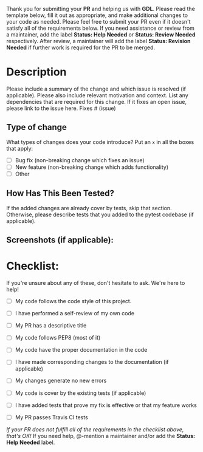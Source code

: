 Thank you for submitting your **PR** and helping us with **GDL**.
Please read the template below, fill it out as appropriate, and make additional changes to your code as needed. 
Please feel free to submit your PR even if it doesn't satisfy all of the requirements below.
If you need assistance or review from a maintainer, add the label __Status: Help Needed__ or __Status: Review Needed__ respectively.
After review, a maintainer will add the label __Status: Revision Needed__ if further work is required for the PR to be merged.

# Description
Please include a summary of the change and which issue is resolved (if applicable). 
Please also include relevant motivation and context. 
List any dependencies that are required for this change.
If it fixes an open issue, please link to the issue here.
Fixes # (issue)


## Type of change
What types of changes does your code introduce? Put an `x` in all the boxes that apply:
- [ ] Bug fix (non-breaking change which fixes an issue)
- [ ] New feature (non-breaking change which adds functionality)
- [ ] Other 

## How Has This Been Tested?
If the added changes are already cover by tests, skip that section.
Otherwise, please describe tests that you added to the pytest codebase (if applicable).

## Screenshots (if applicable):


# Checklist:
If you're unsure about any of these, don't hesitate to ask. We're here to help! 
- [ ] My code follows the code style of this project.
- [ ] I have performed a self-review of my own code
- [ ] My PR has a descriptive title
- [ ] My code follows PEP8 (most of it)
- [ ] My code have the proper documentation in the code
- [ ] I have made corresponding changes to the documentation (if applicable)
- [ ] My changes generate no new errors
- [ ] My code is cover by the existing tests (if applicable)
- [ ] I have added tests that prove my fix is effective or that my feature works
- [ ] My PR passes Travis CI tests


_If your PR does not fulfill all of the requirements in the checklist above, that's OK!_ If you need help, @-mention a maintainer and/or add the __Status: Help Needed__ label.
